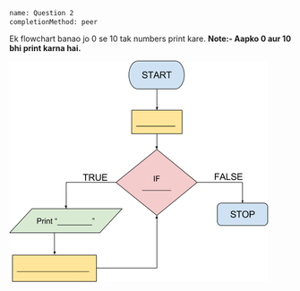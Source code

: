 ```ngMeta
name: Question 2
completionMethod: peer
```

Ek flowchart banao jo 0 se 10 tak numbers print kare.
**Note:- Aapko 0 aur 10 bhi print karna hai.**

![empty flowchart](assets/question_images/11.2-image1.png)